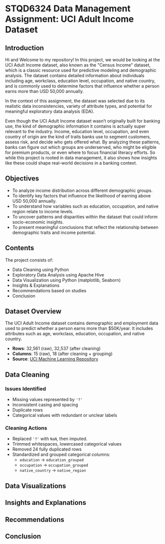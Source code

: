 # STQD6324 Data Management Assignment: UCI Adult Income Dataset

## Introduction
Hi and Welcome to my repository! In this project, we would be looking at the UCI Adult Income dataset, also known as the "Census Income" dataset, which is a classic resource used for predictive modeling and demographic analysis. The dataset contains detailed information about individuals including age, workclass, education level, occupation, and native country, and is commonly used to determine factors that influence whether a person earns more than USD 50,000 annually.

In the context of this assignment, the dataset was selected due to its realistic data inconsistencies, variety of attribute types, and potential for meaningful exploratory data analysis (EDA).

Even though the UCI Adult Income dataset wasn’t originally built for banking use, the kind of demographic information it contains is actually super relevant to the industry. Income, education level, occupation, and even country of origin are the kind of traits banks use to segment customers, assess risk, and decide who gets offered what. By analyzing these patterns, banks can figure out which groups are underserved, who might be eligible for premium products, or even where to focus financial literacy efforts. So while this project is rooted in data management, it also shows how insights like these could shape real-world decisions in a banking context.

## Objectives
- To analyze income distribution across different demographic groups.
- To identify key factors that influence the likelihood of earning above USD 50,000 annually.
- To understand how variables such as education, occupation, and native region relate to income levels.
- To uncover patterns and disparities within the dataset that could inform socio-economic insights.
- To present meaningful conclusions that reflect the relationship between demographic traits and income potential.

## Contents
The project consists of:
- Data Cleaning using Python
- Exploratory Data Analysis using Apache Hive
- Data Visualization using Python (matplotlib, Seaborn)
- Insights & Explanations
- Recommendations based on studies
- Conclusion

## Dataset Overview
The UCI Adult Income dataset contains demographic and employment data used to predict whether a person earns more than $50K/year. It includes attributes such as age, workclass, education, occupation, and native country.

- **Rows**: 32,561 (raw), 32,537 (after cleaning)
- **Columns**: 15 (raw), 18 (after cleaning + grouping)
- **Source**: [UCI Machine Learning Repository](https://archive.ics.uci.edu/ml/datasets/adult)

## Data Cleaning

### Issues Identified
- Missing values represented by `'?'`
- Inconsistent casing and spacing
- Duplicate rows
- Categorical values with redundant or unclear labels

### Cleaning Actions
- Replaced `'?'` with `NaN`, then imputed.
- Trimmed whitespaces, lowercased categorical values
- Removed 24 fully duplicated rows
- Standardized and grouped categorical columns:
  - `education` → `education_grouped`
  - `occupation` → `occupation_grouped`
  - `native_country` → `native_region`

## Data Visualizations


## Insights and Explanations


## Recommendations


## Conclusion

